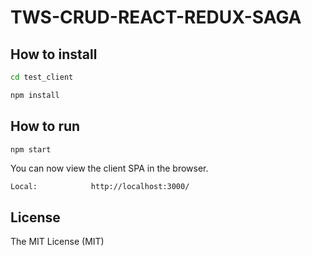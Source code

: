 # TWS-CRUD-REACT-REDUX-SAGA

## How to install


```bash
cd test_client

npm install

```

## How to run


```bash
npm start
```

You can now view the client SPA in the browser.

    Local:            http://localhost:3000/
   


## License

The MIT License (MIT) 

